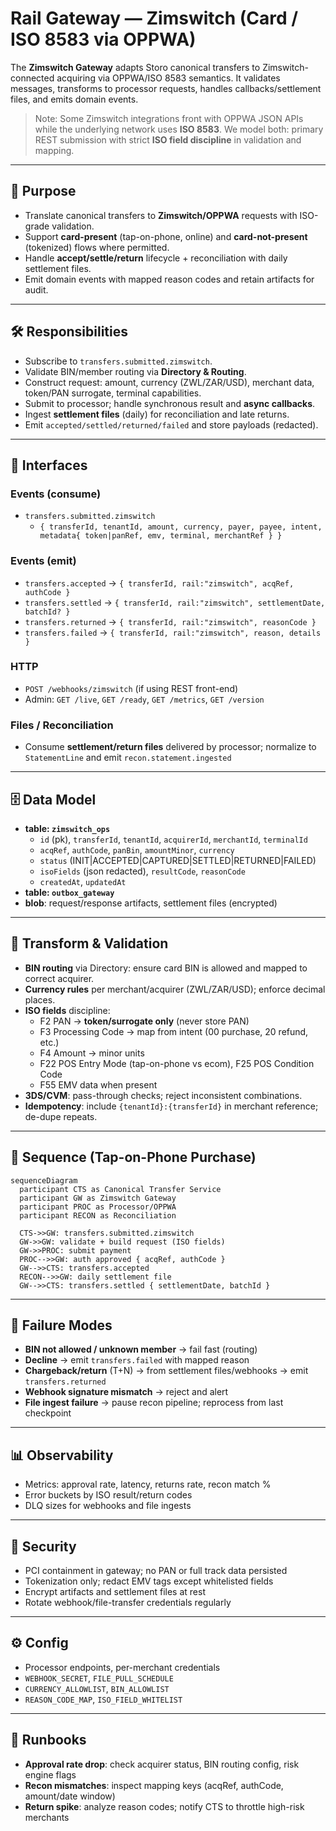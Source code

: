# Rail Gateway — Zimswitch (Card / ISO 8583 via OPPWA)

The **Zimswitch Gateway** adapts Storo canonical transfers to Zimswitch-connected acquiring via OPPWA/ISO 8583 semantics. It validates messages, transforms to processor requests, handles callbacks/settlement files, and emits domain events.

> Note: Some Zimswitch integrations front with OPPWA JSON APIs while the underlying network uses **ISO 8583**. We model both: primary REST submission with strict **ISO field discipline** in validation and mapping.

---

## 🎯 Purpose
- Translate canonical transfers to **Zimswitch/OPPWA** requests with ISO-grade validation.
- Support **card-present** (tap-on-phone, online) and **card-not-present** (tokenized) flows where permitted.
- Handle **accept/settle/return** lifecycle + reconciliation with daily settlement files.
- Emit domain events with mapped reason codes and retain artifacts for audit.

---

## 🛠 Responsibilities
- Subscribe to `transfers.submitted.zimswitch`.
- Validate BIN/member routing via **Directory & Routing**.
- Construct request: amount, currency (ZWL/ZAR/USD), merchant data, token/PAN surrogate, terminal capabilities.
- Submit to processor; handle synchronous result and **async callbacks**.
- Ingest **settlement files** (daily) for reconciliation and late returns.
- Emit `accepted/settled/returned/failed` and store payloads (redacted).

---

## 🔌 Interfaces

### Events (consume)
- `transfers.submitted.zimswitch`
  - `{ transferId, tenantId, amount, currency, payer, payee, intent, metadata{ token|panRef, emv, terminal, merchantRef } }`

### Events (emit)
- `transfers.accepted` → `{ transferId, rail:"zimswitch", acqRef, authCode }`
- `transfers.settled` → `{ transferId, rail:"zimswitch", settlementDate, batchId? }`
- `transfers.returned` → `{ transferId, rail:"zimswitch", reasonCode }`
- `transfers.failed` → `{ transferId, rail:"zimswitch", reason, details }`

### HTTP
- `POST /webhooks/zimswitch` (if using REST front-end)
- Admin: `GET /live`, `GET /ready`, `GET /metrics`, `GET /version`

### Files / Reconciliation
- Consume **settlement/return files** delivered by processor; normalize to `StatementLine` and emit `recon.statement.ingested`

---

## 🗄 Data Model
- **table: `zimswitch_ops`**
  - `id` (pk), `transferId`, `tenantId`, `acquirerId`, `merchantId`, `terminalId`
  - `acqRef`, `authCode`, `panBin`, `amountMinor`, `currency`
  - `status` (INIT|ACCEPTED|CAPTURED|SETTLED|RETURNED|FAILED)
  - `isoFields` (json redacted), `resultCode`, `reasonCode`
  - `createdAt`, `updatedAt`
- **table: `outbox_gateway`**
- **blob**: request/response artifacts, settlement files (encrypted)

---

## 🔁 Transform & Validation
- **BIN routing** via Directory: ensure card BIN is allowed and mapped to correct acquirer.
- **Currency rules** per merchant/acquirer (ZWL/ZAR/USD); enforce decimal places.
- **ISO fields** discipline:
  - F2 PAN → **token/surrogate only** (never store PAN)
  - F3 Processing Code → map from intent (00 purchase, 20 refund, etc.)
  - F4 Amount → minor units
  - F22 POS Entry Mode (tap-on-phone vs ecom), F25 POS Condition Code
  - F55 EMV data when present
- **3DS/CVM**: pass-through checks; reject inconsistent combinations.
- **Idempotency**: include `{tenantId}:{transferId}` in merchant reference; de-dupe repeats.

---

## 📐 Sequence (Tap-on-Phone Purchase)

```mermaid
sequenceDiagram
  participant CTS as Canonical Transfer Service
  participant GW as Zimswitch Gateway
  participant PROC as Processor/OPPWA
  participant RECON as Reconciliation

  CTS->>GW: transfers.submitted.zimswitch
  GW->>GW: validate + build request (ISO fields)
  GW->>PROC: submit payment
  PROC-->>GW: auth approved { acqRef, authCode }
  GW-->>CTS: transfers.accepted
  RECON-->>GW: daily settlement file
  GW-->>CTS: transfers.settled { settlementDate, batchId }
```

---

## 🚨 Failure Modes
- **BIN not allowed / unknown member** → fail fast (routing)
- **Decline** → emit `transfers.failed` with mapped reason
- **Chargeback/return** (T+N) → from settlement files/webhooks → emit `transfers.returned`
- **Webhook signature mismatch** → reject and alert
- **File ingest failure** → pause recon pipeline; reprocess from last checkpoint

---

## 📊 Observability
- Metrics: approval rate, latency, returns rate, recon match %
- Error buckets by ISO result/return codes
- DLQ sizes for webhooks and file ingests

---

## 🔐 Security
- PCI containment in gateway; no PAN or full track data persisted
- Tokenization only; redact EMV tags except whitelisted fields
- Encrypt artifacts and settlement files at rest
- Rotate webhook/file-transfer credentials regularly

---

## ⚙️ Config
- Processor endpoints, per-merchant credentials
- `WEBHOOK_SECRET`, `FILE_PULL_SCHEDULE`
- `CURRENCY_ALLOWLIST`, `BIN_ALLOWLIST`
- `REASON_CODE_MAP`, `ISO_FIELD_WHITELIST`

---

## 🧭 Runbooks
- **Approval rate drop**: check acquirer status, BIN routing config, risk engine flags
- **Recon mismatches**: inspect mapping keys (acqRef, authCode, amount/date window)
- **Return spike**: analyze reason codes; notify CTS to throttle high-risk merchants
